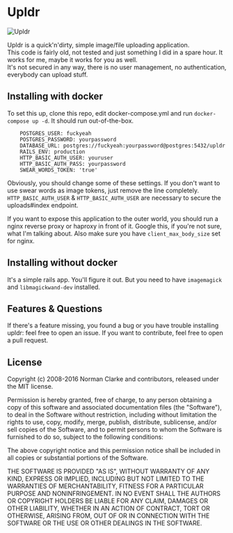 # Upldr

![Upldr](https://up.r4r3.me/u/NippleHole)

Upldr is a quick'n'dirty, simple image/file uploading application.  
This code is fairly old, not tested and just something I did in a spare hour. It works for me, maybe it works for you as well.  
It's not secured in any way, there is no user management, no authentication, everybody can upload stuff.  

## Installing with docker
To set this up, clone this repo, edit docker-compose.yml and run `docker-compose up -d`. It should run out-of-the-box.

```
    POSTGRES_USER: fuckyeah
    POSTGRES_PASSWORD: yourpassword
    DATABASE_URL: postgres://fuckyeah:yourpassword@postgres:5432/upldr
    RAILS_ENV: production
    HTTP_BASIC_AUTH_USER: youruser
    HTTP_BASIC_AUTH_PASS: yourpassword
    SWEAR_WORDS_TOKEN: 'true'
```

Obviously, you should change some of these settings. If you don't want to use swear words as image tokens, just remove the line completely.
`HTTP_BASIC_AUTH_USER` & `HTTP_BASIC_AUTH_USER` are necessary to secure the uploads#index endpoint.

If you want to expose this application to the outer world, you should run a nginx reverse proxy or haproxy in front of it. Google this, if you're not sure, what I'm talking about. Also make sure you have `client_max_body_size` set for nginx.

## Installing without docker
It's a simple rails app. You'll figure it out. But you need to have `imagemagick` and `libmagickwand-dev` installed.

## Features & Questions
If there's a feature missing, you found a bug or you have trouble installing upldr: feel free to open an issue. If you want to contribute, feel free to open a pull request. 

## License

Copyright (c) 2008-2016 Norman Clarke and contributors, released under the MIT
license.

Permission is hereby granted, free of charge, to any person obtaining a copy of
this software and associated documentation files (the "Software"), to deal in
the Software without restriction, including without limitation the rights to
use, copy, modify, merge, publish, distribute, sublicense, and/or sell copies
of the Software, and to permit persons to whom the Software is furnished to do
so, subject to the following conditions:

The above copyright notice and this permission notice shall be included in all
copies or substantial portions of the Software.

THE SOFTWARE IS PROVIDED "AS IS", WITHOUT WARRANTY OF ANY KIND, EXPRESS OR
IMPLIED, INCLUDING BUT NOT LIMITED TO THE WARRANTIES OF MERCHANTABILITY,
FITNESS FOR A PARTICULAR PURPOSE AND NONINFRINGEMENT. IN NO EVENT SHALL THE
AUTHORS OR COPYRIGHT HOLDERS BE LIABLE FOR ANY CLAIM, DAMAGES OR OTHER
LIABILITY, WHETHER IN AN ACTION OF CONTRACT, TORT OR OTHERWISE, ARISING FROM,
OUT OF OR IN CONNECTION WITH THE SOFTWARE OR THE USE OR OTHER DEALINGS IN THE
SOFTWARE.
